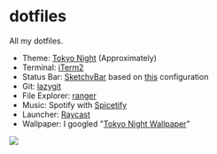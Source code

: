 # dotfiles

All my dotfiles.

- Theme: [Tokyo Night](https://github.com/folke/tokyonight.nvim) (Approximately)
- Terminal: [iTerm2](https://iterm2.com/)
- Status Bar: [SketchyBar](https://github.com/FelixKratz/SketchyBar) based on [this](https://github.com/FelixKratz/SketchyBar/discussions/47?sort=top#discussioncomment-4156055) configuration
- Git: [lazygit](https://github.com/jesseduffield/lazygit)
- File Explorer: [ranger](https://github.com/ranger/ranger)
- Music: Spotify with [Spicetify](https://spicetify.app/)
- Launcher: [Raycast](https://www.raycast.com/)
- Wallpaper: I googled "[Tokyo Night Wallpaper](https://www.pxfuel.com/en/desktop-wallpaper-fzueh)"

![](https://media.discordapp.net/attachments/690989503397101678/1146986753899630772/image.png?width=2114&height=1366)
